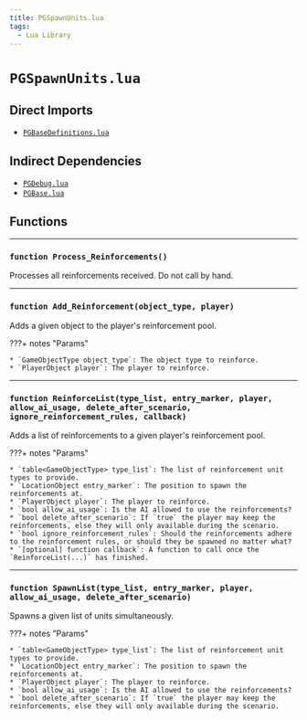 ```yaml
---
title: PGSpawnUnits.lua
tags:
  - Lua Library
---
```


# `PGSpawnUnits.lua`

## Direct Imports

* [`PGBaseDefinitions.lua`](pgbasedefinitions.md "PGBaseDefinitions.lua")

## Indirect Dependencies

* [`PGDebug.lua`](pgdebug.md "PGDebug.lua")
* [`PGBase.lua`](pgbase.md "PGBase.lua")

## Functions

---

### `function Process_Reinforcements()`

Processes all reinforcements received. Do not call by hand.

---

### `function Add_Reinforcement(object_type, player)`

Adds a given object to the player's reinforcement pool.

???+ notes "Params"
    
    * `GameObjectType object_type`: The object type to reinforce.
    * `PlayerObject player`: The player to reinforce.

---

### `function ReinforceList(type_list, entry_marker, player, allow_ai_usage, delete_after_scenario, ignore_reinforcement_rules, callback)`

Adds a list of reinforcements to a given player's reinforcement pool.

???+ notes "Params"
    
    * `table<GameObjectType> type_list`: The list of reinforcement unit types to provide.
    * `LocationObject entry_marker`: The position to spawn the reinforcements at.
    * `PlayerObject player`: The player to reinforce.
    * `bool allow_ai_usage`: Is the AI allowed to use the reinforcements?
    * `bool delete_after_scenario`: If `true` the player may keep the reinforcements, else they will only available during the scenario.
    * `bool ignore_reinforcement_rules`: Should the reinforcements adhere to the reinforcement rules, or should they be spawned no matter what?
    * `[optional] function callback`: A function to call once the `ReinforceList(...)` has finished.

---

### `function SpawnList(type_list, entry_marker, player, allow_ai_usage, delete_after_scenario)`

Spawns a given list of units simultaneously.

???+ notes "Params"
    
    * `table<GameObjectType> type_list`: The list of reinforcement unit types to provide.
    * `LocationObject entry_marker`: The position to spawn the reinforcements at.
    * `PlayerObject player`: The player to reinforce.
    * `bool allow_ai_usage`: Is the AI allowed to use the reinforcements?
    * `bool delete_after_scenario`: If `true` the player may keep the reinforcements, else they will only available during the scenario.

